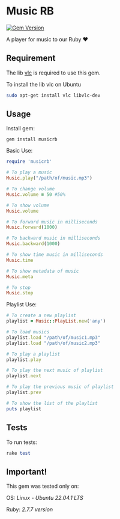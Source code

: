 # Music RB
[![Gem Version](https://badge.fury.io/rb/musicrb.svg)](https://badge.fury.io/rb/musicrb)

A player for music to our Ruby ❤️

## Requirement
The lib [vlc](https://www.videolan.org/) is required to use this gem.

To install the lib vlc on Ubuntu
```sh
sudo apt-get install vlc libvlc-dev
```

## Usage
Install gem:
```
gem install musicrb
```

Basic Use:
```ruby
require 'musicrb'

# To play a music
Music.play("/path/of/music.mp3")

# To change volume
Music.volume = 50 #50%

# To show volume
Music.volume

# To forward music in milliseconds
Music.forward(1000)

# To backward music in milliseconds
Music.backward(1000)

# To show time music in milliseconds
Music.time

# To show metadata of music
Music.meta

# To stop
Music.stop
```

Playlist Use:
```ruby
# To create a new playlist
playlist = Music::PlayList.new('any')

# To load musics
playlist.load "/path/of/music1.mp3"
playlist.load "/path/of/music2.mp3"

# To play a playlist
playlist.play

# To play the next music of playlist
playlist.next

# To play the previous music of playlist
playlist.prev

# To show the list of the playlist
puts playlist
```

## Tests

To run tests:
```ruby
rake test
```

## Important!

This gem was tested only on:

OS: *Linux - Ubuntu 22.04.1 LTS*

Ruby: *2.7.7 version*
